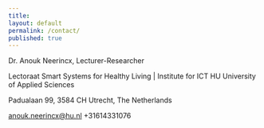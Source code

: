```yaml
---
title:
layout: default
permalink: /contact/
published: true
---
```


Dr. Anouk Neerincx, Lecturer-Researcher

Lectoraat Smart Systems for Healthy Living | Institute for ICT
HU University of Applied Sciences

Padualaan 99, 3584 CH Utrecht, The Netherlands

anouk.neerincx@hu.nl 
+31614331076
